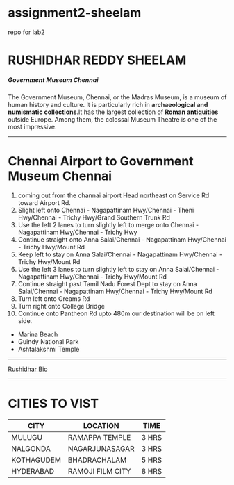 # assignment2-sheelam
repo for lab2
# RUSHIDHAR REDDY SHEELAM
##### Government Museum Chennai


The Government Museum, Chennai, or the Madras Museum, is a museum of human history and culture.
It is particularly rich in **archaeological and numismatic collections**.It has the largest collection of **Roman antiquities** outside Europe. Among them, the colossal Museum Theatre is one of the most impressive.
******
# Chennai Airport to Government Museum Chennai
1. coming out from the channai airport Head northeast on Service Rd toward Airport Rd.
2. Slight left onto Chennai - Nagapattinam Hwy/Chennai - Theni Hwy/Chennai - Trichy Hwy/Grand Southern Trunk Rd
3. Use the left 2 lanes to turn slightly left to merge onto Chennai - Nagapattinam Hwy/Chennai - Trichy Hwy
4. Continue straight onto Anna Salai/Chennai - Nagapattinam Hwy/Chennai - Trichy Hwy/Mount Rd
5. Keep left to stay on Anna Salai/Chennai - Nagapattinam Hwy/Chennai - Trichy Hwy/Mount Rd
6. Use the left 3 lanes to turn slightly left to stay on Anna Salai/Chennai - Nagapattinam Hwy/Chennai - Trichy Hwy/Mount Rd
7. Continue straight past Tamil Nadu Forest Dept to stay on Anna Salai/Chennai - Nagapattinam Hwy/Chennai - Trichy Hwy/Mount Rd
8. Turn left onto Greams Rd
9. Turn right onto College Bridge
10. Continue onto Pantheon Rd upto 480m our destination will be on left side.
* Marina Beach
* Guindy National Park
* Ashtalakshmi Temple
***
[Rushidhar Bio](AboutMe.md)

***
# CITIES TO VIST
| CITY          | LOCATION      | TIME        |
| --------------|--------------|------------ |
| MULUGU        | RAMAPPA TEMPLE| 3 HRS      |
| NALGONDA      | NAGARJUNASAGAR | 3 HRS     |
| KOTHAGUDEM    | BHADRACHALAM   | 5 HRS     |
| HYDERABAD     | RAMOJI FILM CITY| 8 HRS    |